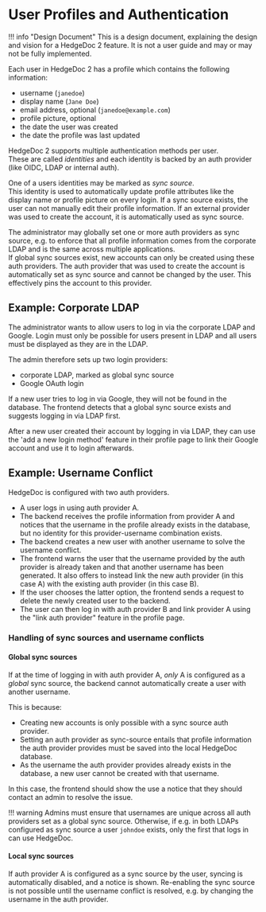 # User Profiles and Authentication

!!! info "Design Document"
    This is a design document, explaining the design and vision for a HedgeDoc 2
    feature. It is not a user guide and may or may not be fully implemented.

Each user in HedgeDoc 2 has a profile
which contains the following information:

- username (`janedoe`)
- display name (`Jane Doe`)
- email address, optional (`janedoe@example.com`)
- profile picture, optional
- the date the user was created
- the date the profile was last updated

HedgeDoc 2 supports multiple authentication methods per user.  
These are called *identities* and each identity is backed by an
auth provider (like OIDC, LDAP or internal auth).

One of a users identities may be marked as *sync source*.  
This identity is used to automatically update profile attributes like the
display name or profile picture on every login. If a sync source exists, the
user can not manually edit their profile information.
If an external provider was used to create the account,
it is automatically used as sync source.

The administrator may globally set one or more auth providers as sync source,
e.g. to enforce that all profile information comes from the corporate
LDAP and is the same across multiple applications.  
If global sync sources exist, new accounts can only be created using
these auth providers. The auth provider that was used to create the account
is automatically set as sync source and cannot be changed by the user.
This effectively pins the account to this provider.

## Example: Corporate LDAP

The administrator wants to allow users to log in via the corporate LDAP
and Google. Login must only be possible for users present in LDAP and
all users must be displayed as they are in the LDAP.

The admin therefore sets up two login providers:

- corporate LDAP, marked as global sync source
- Google OAuth login

If a new user tries to log in via Google, they will not be found in the
database. The frontend detects that a global sync source exists and
suggests logging in via LDAP first.

After a new user created their account by logging in via LDAP, they can use
the 'add a new login method' feature in their profile page to link their
Google account and use it to login afterwards.

## Example: Username Conflict

HedgeDoc is configured with two auth providers.

- A user logs in using auth provider A.
- The backend receives the profile information from provider A and notices that the username
  in the profile already exists in the database, but no identity for this provider-username
  combination exists.
- The backend creates a new user with another username to solve the username conflict.
- The frontend warns the user that the username provided by the auth provider is already taken
  and that another username has been generated. It also offers to instead link the new auth provider
  (in this case A) with the existing auth provider (in this case B).
- If the user chooses the latter option, the frontend sends a request to delete the newly created
  user to the backend.
- The user can then log in with auth provider B and link provider A using the "link auth provider"
  feature in the profile page.

### Handling of sync sources and username conflicts

#### Global sync sources

If at the time of logging in with auth provider A, *only* A is configured as a *global* sync source,
the backend cannot automatically create a user with another username.

This is because:

- Creating new accounts is only possible with a sync source auth provider.
- Setting an auth provider as sync-source entails that profile information the auth provider
  provides must be saved into the local HedgeDoc database.
- As the username the auth provider provides already exists in the database, a new user cannot
  be created with that username.

In this case, the frontend should show the use a notice that they should contact an admin
to resolve the issue.

!!! warning
    Admins must ensure that usernames are unique across all auth providers set as a global sync
    source. Otherwise, if e.g. in both LDAPs configured as sync source a user `johndoe` exists,
    only the first that logs in can use HedgeDoc.

#### Local sync sources

If auth provider A is configured as a sync source by the user, syncing is automatically disabled,
and a notice is shown. Re-enabling the sync source is not possible until the username conflict is
resolved, e.g. by changing the username in the auth provider.
